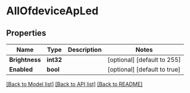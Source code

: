 # AllOfdeviceApLed

## Properties
Name | Type | Description | Notes
------------ | ------------- | ------------- | -------------
**Brightness** | **int32** |  | [optional] [default to 255]
**Enabled** | **bool** |  | [optional] [default to true]

[[Back to Model list]](../README.md#documentation-for-models) [[Back to API list]](../README.md#documentation-for-api-endpoints) [[Back to README]](../README.md)

